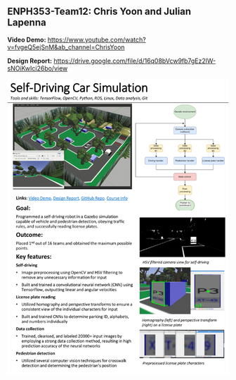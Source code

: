 ## ENPH353-Team12: Chris Yoon and Julian Lapenna
**Video Demo:** https://www.youtube.com/watch?v=fvgeQ5ejSnM&ab_channel=ChrisYoon

**Design Report:** https://drive.google.com/file/d/16q08bVcw9fb7gEz2lW-sNOiKwIci26bo/view

![](summary/self-driving-car-summary-1.png)  
